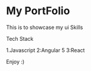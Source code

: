 # My PortFolio

This is to showcase my ui Skills

Tech Stack


1.Javascript
2:Angular 5
3:React



Enjoy :)